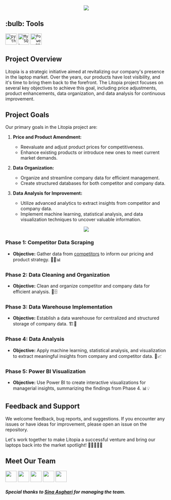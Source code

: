 <div align="center">
    <a href="https://git.io/typing-svg"><img src="https://readme-typing-svg.demolab.com?font=Roboto+Slab&color=%87CEEB;&size=30&center=true&vCenter=true&width=450&lines=Welcome To Litopia"></a>
</div>

<h2>:bulb: Tools </h2>
<code><img title="Python" alt="python" width="35px" src="https://cdn.jsdelivr.net/gh/devicons/devicon/icons/python/python-original.svg" /></code>
<code><img title="MySQL" alt="MySQL" width="35px" src="https://cdn.jsdelivr.net/gh/devicons/devicon/icons/mysql/mysql-original-wordmark.svg" /></code>
<code><img title="Power BI" alt="Power BI" width="35px" src="https://github.com/microsoft/PowerBI-Icons/blob/main/PNG/Power-BI.png" /></code>



## Project Overview
Litopia is a strategic initiative aimed at revitalizing our company's presence in the laptop market. Over the years, our products have lost visibility, and it's time to bring them back to the forefront. The Litopia project focuses on several key objectives to achieve this goal, including price adjustments, product enhancements, data organization, and data analysis for continuous improvement.

## Project Goals

Our primary goals in the Litopia project are:

1. **Price and Product Amendment:**
   - Reevaluate and adjust product prices for competitiveness.
   - Enhance existing products or introduce new ones to meet current market demands.

2. **Data Organization:**
   - Organize and streamline company data for efficient management.
   - Create structured databases for both competitor and company data.

3. **Data Analysis for Improvement:**
   - Utilize advanced analytics to extract insights from competitor and company data.
   - Implement machine learning, statistical analysis, and data visualization techniques to uncover valuable information.

<div align="center">
    <a href="https://git.io/typing-svg"><img src="https://readme-typing-svg.demolab.com?font=Roboto+Slab&color=%87CEEB;&size=30&center=true&vCenter=true&width=450&lines=Project Phases "></a>
</div>

### Phase 1: Competitor Data Scraping
- **Objective:** Gather data from [competitors](https://meghdadit.com) to inform our pricing and product strategy. 🕵️‍♂️📊

### Phase 2: Data Cleaning and Organization
- **Objective:** Clean and organize competitor and company data for efficient analysis. 🧹🗄️

### Phase 3: Data Warehouse Implementation
- **Objective:** Establish a data warehouse for centralized and structured storage of company data. 🏗️🏢

### Phase 4: Data Analysis
- **Objective:** Apply machine learning, statistical analysis, and visualization to extract meaningful insights from company and competitor data. 🤖📈

### Phase 5: Power BI Visualization
- **Objective:** Use Power BI to create interactive visualizations for managerial insights, summarizing the findings from Phase 4. 📊💡


## Feedback and Support

We welcome feedback, bug reports, and suggestions. If you encounter any issues or have ideas for improvement, please open an issue on the repository.

Let's work together to make Litopia a successful venture and bring our laptops back into the market spotlight! 🚀👩‍💻👨‍💼

## Meet Our Team 
[<img src="https://avatars.githubusercontent.com/u/79264959?v=4" width="35">](https://github.com/Raei-MH)
[<img src="https://avatars.githubusercontent.com/u/121010832?v=4" width="35">](https://github.com/youngbenyamin)
[<img src="https://avatars.githubusercontent.com/u/81512968?v=4" width="35">](https://github.com/sanoooavi)
[<img src="https://avatars.githubusercontent.com/u/117204770?v=4" width="35">](https://github.com/mohAhanin)
[<img src="https://avatars.githubusercontent.com/u/175393772?v=4" width="35">](https://github.com/AidaKashanian)
##### Special thanks to [Sina Asghari](https://github.com/sinaaasghari) for managing the team.
